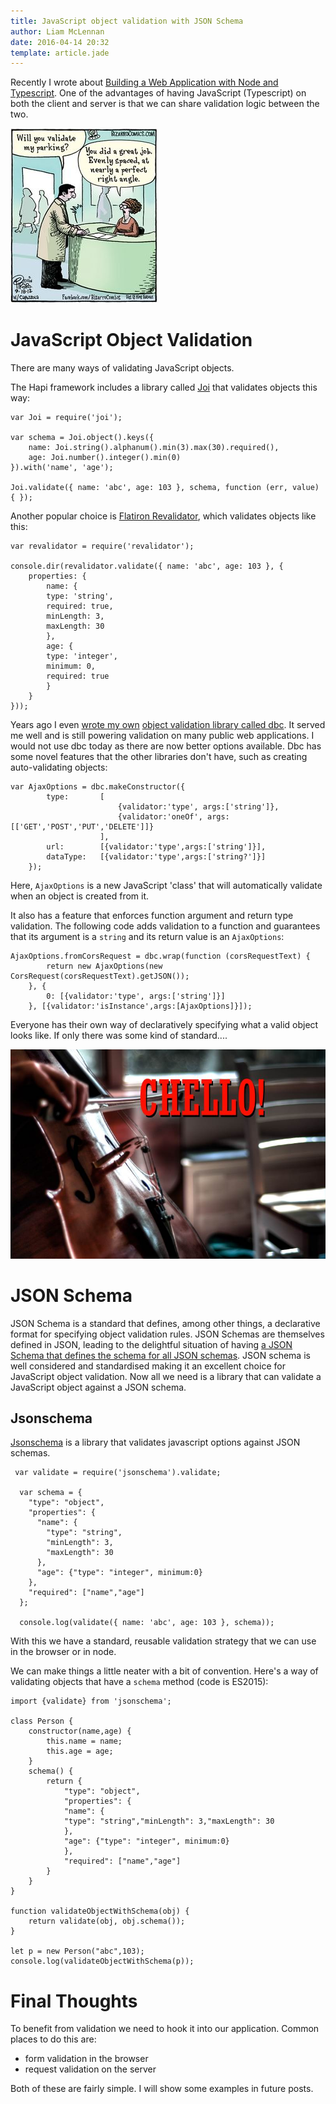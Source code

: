 ```yaml
---
title: JavaScript object validation with JSON Schema
author: Liam McLennan
date: 2016-04-14 20:32
template: article.jade
---
```


Recently I wrote about [Building a Web Application with Node and Typescript](http://withouttheloop.com/articles/2016-03-24-node-web-ts/). One of the advantages of having JavaScript (Typescript) on both the client and server is that we can share validation logic between the two. 

<img src="validate.jpg" alt="validating parking" style="width:236px;margin:auto;"/>

JavaScript Object Validation
=============================

There are many ways of validating JavaScript objects. 

The Hapi framework includes a library called [Joi](https://github.com/hapijs/joi) that validates objects this way:

```
var Joi = require('joi');

var schema = Joi.object().keys({
    name: Joi.string().alphanum().min(3).max(30).required(),
    age: Joi.number().integer().min(0)
}).with('name', 'age');

Joi.validate({ name: 'abc', age: 103 }, schema, function (err, value) { });  
```

Another popular choice is [Flatiron Revalidator](https://github.com/flatiron/revalidator), which validates objects like this:

```
var revalidator = require('revalidator');

console.dir(revalidator.validate({ name: 'abc', age: 103 }, {
    properties: {
        name: {
        type: 'string',
        required: true,
        minLength: 3,
        maxLength: 30
        },
        age: {
        type: 'integer',
        minimum: 0,
        required: true
        }
    }
}));
```

Years ago I even [wrote my own](http://withouttheloop.com/articles/2013-02-24-dbc/) [object validation library called dbc](https://github.com/liammclennan/dbc). It served me well and is still powering validation on many public web applications. I would not use dbc today as there are now better options available. Dbc has some novel features that the other libraries don't have, such as creating auto-validating objects:

```
var AjaxOptions = dbc.makeConstructor({
        type:       [
                        {validator:'type', args:['string']},
                        {validator:'oneOf', args:[['GET','POST','PUT','DELETE']]}
                    ],
        url:        [{validator:'type',args:['string']}],
        dataType:   [{validator:'type',args:['string?']}]
    });
```

Here, `AjaxOptions` is a new JavaScript 'class' that will automatically validate when an object is created from it. 

It also has a feature that enforces function argument and return type validation. The following code adds validation to a function and guarantees that its argument is a `string` and its return value is an `AjaxOptions`:

```
AjaxOptions.fromCorsRequest = dbc.wrap(function (corsRequestText) {
        return new AjaxOptions(new CorsRequest(corsRequestText).getJSON());
    }, {
        0: [{validator:'type', args:['string']}]
    }, [{validator:'isInstance',args:[AjaxOptions]}]);
```

Everyone has their own way of declaratively specifying what a valid object looks like. If only there was some kind of standard....

<img src="chello.jpg" alt="chello"/>

JSON Schema
=========

JSON Schema is a standard that defines, among other things, a declarative format for specifying object validation rules. JSON Schemas are themselves defined in JSON, leading to the delightful situation of having [a JSON Schema that defines the schema for all JSON schemas](http://json-schema.org/schema). JSON schema is well considered and standardised making it an excellent choice for JavaScript object validation. Now all we need is a library that can validate a JavaScript object against a JSON schema. 

Jsonschema
----------

[Jsonschema](https://github.com/tdegrunt/jsonschema) is a library that validates javascript options against JSON schemas. 

```
 var validate = require('jsonschema').validate;

  var schema = {
    "type": "object",
    "properties": {
      "name": {
        "type": "string",
        "minLength": 3,
        "maxLength": 30
      },
      "age": {"type": "integer", minimum:0}
    },
    "required": ["name","age"]
  };
  
  console.log(validate({ name: 'abc', age: 103 }, schema));  
```

With this we have a standard, reusable validation strategy that we can use in the browser or in node. 

We can make things a little neater with a bit of convention. Here's a way of validating objects that have a `schema` method (code is ES2015):

```
import {validate} from 'jsonschema';

class Person {
    constructor(name,age) {
        this.name = name;
        this.age = age;
    }
    schema() {
        return {
            "type": "object",
            "properties": {
            "name": {
            "type": "string","minLength": 3,"maxLength": 30
            },
            "age": {"type": "integer", minimum:0}
            },
            "required": ["name","age"]
        }
    }   
}

function validateObjectWithSchema(obj) {
    return validate(obj, obj.schema());
}

let p = new Person("abc",103);
console.log(validateObjectWithSchema(p));
```

Final Thoughts
==============

To benefit from validation we need to hook it into our application. Common places to do this are:

* form validation in the browser
* request validation on the server

Both of these are fairly simple. I will show some examples in future posts.